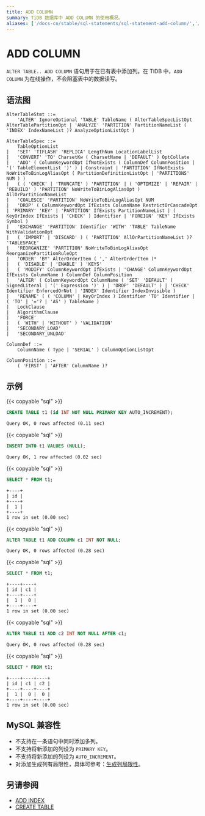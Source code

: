 ```yaml
---
title: ADD COLUMN
summary: TiDB 数据库中 ADD COLUMN 的使用概况。
aliases: ['/docs-cn/stable/sql-statements/sql-statement-add-column/','/docs-cn/v4.0/sql-statements/sql-statement-add-column/','/docs-cn/stable/reference/sql/statements/add-column/','/docs-cn/v4.0/reference/sql/statements/add-column']
---
```


# ADD COLUMN

`ALTER TABLE.. ADD COLUMN` 语句用于在已有表中添加列。在 TiDB 中，`ADD COLUMN` 为在线操作，不会阻塞表中的数据读写。

## 语法图

```ebnf+diagram
AlterTableStmt ::=
    'ALTER' IgnoreOptional 'TABLE' TableName ( AlterTableSpecListOpt AlterTablePartitionOpt | 'ANALYZE' 'PARTITION' PartitionNameList ( 'INDEX' IndexNameList )? AnalyzeOptionListOpt )

AlterTableSpec ::=
    TableOptionList
|   'SET' 'TIFLASH' 'REPLICA' LengthNum LocationLabelList
|   'CONVERT' 'TO' CharsetKw ( CharsetName | 'DEFAULT' ) OptCollate
|   'ADD' ( ColumnKeywordOpt IfNotExists ( ColumnDef ColumnPosition | '(' TableElementList ')' ) | Constraint | 'PARTITION' IfNotExists NoWriteToBinLogAliasOpt ( PartitionDefinitionListOpt | 'PARTITIONS' NUM ) )
|   ( ( 'CHECK' | 'TRUNCATE' ) 'PARTITION' | ( 'OPTIMIZE' | 'REPAIR' | 'REBUILD' ) 'PARTITION' NoWriteToBinLogAliasOpt ) AllOrPartitionNameList
|   'COALESCE' 'PARTITION' NoWriteToBinLogAliasOpt NUM
|   'DROP' ( ColumnKeywordOpt IfExists ColumnName RestrictOrCascadeOpt | 'PRIMARY' 'KEY' | 'PARTITION' IfExists PartitionNameList | ( KeyOrIndex IfExists | 'CHECK' ) Identifier | 'FOREIGN' 'KEY' IfExists Symbol )
|   'EXCHANGE' 'PARTITION' Identifier 'WITH' 'TABLE' TableName WithValidationOpt
|   ( 'IMPORT' | 'DISCARD' ) ( 'PARTITION' AllOrPartitionNameList )? 'TABLESPACE'
|   'REORGANIZE' 'PARTITION' NoWriteToBinLogAliasOpt ReorganizePartitionRuleOpt
|   'ORDER' 'BY' AlterOrderItem ( ',' AlterOrderItem )*
|   ( 'DISABLE' | 'ENABLE' ) 'KEYS'
|   ( 'MODIFY' ColumnKeywordOpt IfExists | 'CHANGE' ColumnKeywordOpt IfExists ColumnName ) ColumnDef ColumnPosition
|   'ALTER' ( ColumnKeywordOpt ColumnName ( 'SET' 'DEFAULT' ( SignedLiteral | '(' Expression ')' ) | 'DROP' 'DEFAULT' ) | 'CHECK' Identifier EnforcedOrNot | 'INDEX' Identifier IndexInvisible )
|   'RENAME' ( ( 'COLUMN' | KeyOrIndex ) Identifier 'TO' Identifier | ( 'TO' | '='? | 'AS' ) TableName )
|   LockClause
|   AlgorithmClause
|   'FORCE'
|   ( 'WITH' | 'WITHOUT' ) 'VALIDATION'
|   'SECONDARY_LOAD'
|   'SECONDARY_UNLOAD'

ColumnDef ::=
    ColumnName ( Type | 'SERIAL' ) ColumnOptionListOpt

ColumnPosition ::=
    ( 'FIRST' | 'AFTER' ColumnName )?
```

## 示例

{{< copyable "sql" >}}

```sql
CREATE TABLE t1 (id INT NOT NULL PRIMARY KEY AUTO_INCREMENT);
```

```
Query OK, 0 rows affected (0.11 sec)
```

{{< copyable "sql" >}}

```sql
INSERT INTO t1 VALUES (NULL);
```

```
Query OK, 1 row affected (0.02 sec)
```

{{< copyable "sql" >}}

```sql
SELECT * FROM t1;
```

```
+----+
| id |
+----+
|  1 |
+----+
1 row in set (0.00 sec)
```

{{< copyable "sql" >}}

```sql
ALTER TABLE t1 ADD COLUMN c1 INT NOT NULL;
```

```
Query OK, 0 rows affected (0.28 sec)
```

{{< copyable "sql" >}}

```sql
SELECT * FROM t1;
```

```
+----+----+
| id | c1 |
+----+----+
|  1 |  0 |
+----+----+
1 row in set (0.00 sec)
```

{{< copyable "sql" >}}

```sql
ALTER TABLE t1 ADD c2 INT NOT NULL AFTER c1;
```

```
Query OK, 0 rows affected (0.28 sec)
```

{{< copyable "sql" >}}

```sql
SELECT * FROM t1;
```

```
+----+----+----+
| id | c1 | c2 |
+----+----+----+
|  1 |  0 |  0 |
+----+----+----+
1 row in set (0.00 sec)
```

## MySQL 兼容性

* 不支持在一条语句中同时添加多列。
* 不支持将新添加的列设为 `PRIMARY KEY`。
* 不支持将新添加的列设为 `AUTO_INCREMENT`。
* 对添加生成列有局限性，具体可参考：[生成列局限性](/generated-columns.md#生成列的局限性)。

## 另请参阅

* [ADD INDEX](/sql-statements/sql-statement-add-index.md)
* [CREATE TABLE](/sql-statements/sql-statement-create-table.md)

